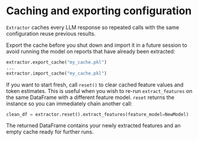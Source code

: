 # Caching and exporting configuration

`Extractor` caches every LLM response so repeated calls with the same configuration reuse previous results.

Export the cache before you shut down and import it in a future session to avoid running the model on reports that have already been extracted:

```python
extractor.export_cache("my_cache.pkl")
...
extractor.import_cache("my_cache.pkl")
```

If you want to start fresh, call `reset()` to clear cached feature values and token estimates. This is useful when you wish to re-run `extract_features` on the same DataFrame with a different feature model. `reset` returns the instance so you can immediately chain another call:

```python
clean_df = extractor.reset().extract_features(feature_model=NewModel)
```

The returned DataFrame contains your newly extracted features and an empty cache ready for further runs.
